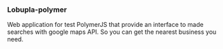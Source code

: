 ### Lobupla-polymer
Web application for test PolymerJS that provide an interface to made searches with google maps API. So you can get the nearest business you need.
